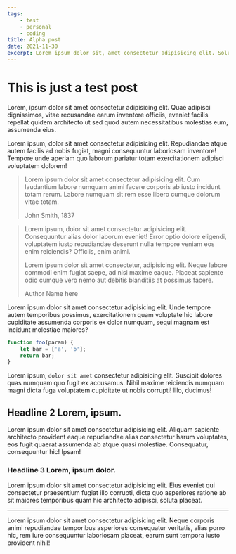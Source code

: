```yaml
---
tags:
    - test
    - personal
    - coding
title: Alpha post
date: 2021-11-30
excerpt: Lorem ipsum dolor sit, amet consectetur adipisicing elit. Soluta, neque! Voluptates dolores nulla voluptate itaque illum obcaecati, doloribus voluptatum aliquam!
---
```


# This is just a test post

Lorem, ipsum dolor sit amet consectetur adipisicing elit. Quae adipisci dignissimos, vitae recusandae earum inventore officiis, eveniet facilis repellat quidem architecto ut sed quod autem necessitatibus molestias eum, assumenda eius.

Lorem ipsum, dolor sit amet consectetur adipisicing elit. Repudiandae atque autem facilis ad nobis fugiat, magni consequuntur laboriosam inventore! Tempore unde aperiam quo laborum pariatur totam exercitationem adipisci voluptatem dolorem!

> Lorem ipsum dolor sit amet consectetur adipisicing elit. Cum laudantium labore numquam animi facere corporis ab iusto incidunt totam rerum. Labore numquam sit rem esse libero cumque dolorum vitae totam.
>
> John Smith, 1837

> Lorem ipsum, dolor sit amet consectetur adipisicing elit. Consequuntur alias dolor laborum eveniet! Error optio dolore eligendi, voluptatem iusto repudiandae deserunt nulla tempore veniam eos enim reiciendis? Officiis, enim animi.
>
> Lorem ipsum dolor sit amet consectetur, adipisicing elit. Neque labore commodi enim fugiat saepe, ad nisi maxime eaque. Placeat sapiente odio cumque vero nemo aut debitis blanditiis at possimus facere.
>
> Author Name here

Lorem ipsum dolor sit amet consectetur adipisicing elit. Unde tempore autem temporibus possimus, exercitationem quam voluptate hic labore cupiditate assumenda corporis ex dolor numquam, sequi magnam est incidunt molestiae maiores?

```javascript
function foo(param) {
    let bar = ['a', 'b'];
    return bar;
}
```

Lorem ipsum, `dolor sit amet` consectetur adipisicing elit. Suscipit dolores quas numquam quo fugit ex accusamus. Nihil maxime reiciendis numquam magni dicta fuga voluptatem cupiditate ut nobis corrupti! Illo, ducimus!

## Headline 2 Lorem, ipsum.

Lorem ipsum dolor sit amet consectetur adipisicing elit. Aliquam sapiente architecto provident eaque repudiandae alias consectetur harum voluptates, eos fugit quaerat assumenda ab atque quasi molestiae. Consequatur, consequuntur hic! Ipsam!

### Headline 3 Lorem, ipsum dolor.

Lorem ipsum dolor sit amet consectetur adipisicing elit. Eius eveniet qui consectetur praesentium fugiat illo corrupti, dicta quo asperiores ratione ab sit maiores temporibus quam hic architecto adipisci, soluta placeat.

***

Lorem ipsum dolor sit amet consectetur adipisicing elit. Neque corporis animi repudiandae temporibus asperiores consequatur veritatis, alias porro hic, rem iure consequuntur laboriosam placeat, earum sunt tempora iusto provident nihil!
